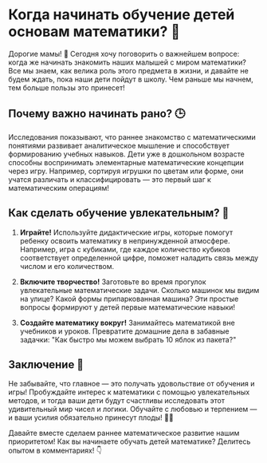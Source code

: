 # Когда начинать обучение детей основам математики? 🎲

Дорогие мамы! 💖 Сегодня хочу поговорить о важнейшем вопросе: когда же начинать знакомить наших малышей с миром математики? Все мы знаем, как велика роль этого предмета в жизни, и давайте не будем ждать, пока наши дети пойдут в школу. Чем раньше мы начнем, тем больше пользы это принесет!

## Почему важно начинать рано? 🕒

Исследования показывают, что раннее знакомство с математическими понятиями развивает аналитическое мышление и способствует формированию учебных навыков. Дети уже в дошкольном возрасте способны воспринимать элементарные математические концепции через игру. Например, сортируя игрушки по цветам или форме, они учатся различать и классифицировать — это первый шаг к математическим операциям!

## Как сделать обучение увлекательным? 🎈

1. **Играйте!** Используйте дидактические игры, которые помогут ребенку освоить математику в непринужденной атмосфере. Например, игра с кубиками, где каждое количество кубиков соответствует определенной цифре, поможет наладить связь между числом и его количеством.

2. **Включите творчество!** Заготовьте во время прогулок увлекательные математические задачи. Сколько машинок мы видим на улице? Какой формы припаркованная машина? Эти простые вопросы формируют у детей первые математические навыки!

3. **Создайте математику вокруг!** Занимайтесь математикой вне учебников и уроков. Превратите домашние дела в забавные задачки: "Как быстро мы можем выбрать 10 яблок из пакета?"

## Заключение 🌟

Не забывайте, что главное — это получать удовольствие от обучения и игры! Пробуждайте интерес к математики с помощью увлекательных методов, и тогда ваши дети будут счастливы исследовать этот удивительный мир чисел и логики. Обучайте с любовью и терпением — и ваши усилия обязательно принесут плоды! 💪✨

Давайте вместе сделаем раннее математическое развитие нашим приоритетом! Как вы начинаете обучать детей математике? Делитесь опытом в комментариях! 👇